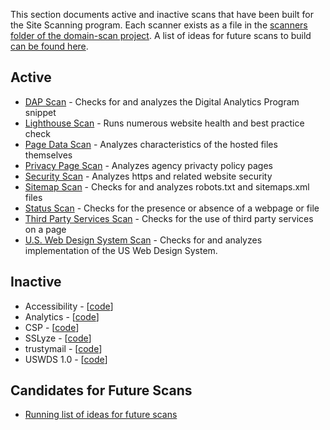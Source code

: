 This section documents active and inactive scans that have been built for the Site Scanning program. Each scanner exists as a file in the [scanners folder of the domain-scan project](https://github.com/18F/domain-scan/tree/master/scanners).    A list of ideas for future scans to build [can be found here](https://github.com/18F/site-scanning-documentation/blob/master/scans/candidate-scans.md).  

## Active

* [DAP Scan](https://github.com/18F/site-scanning-documentation/blob/master/scans/DAP.md) - Checks for and analyzes the Digital Analytics Program snippet
* [Lighthouse Scan](https://github.com/18F/site-scanning-documentation/blob/master/scans/lighthouse.md) - Runs numerous website health and best practice check 
* [Page Data Scan](https://github.com/18F/site-scanning-documentation/blob/master/scans/pagedata.md) - Analyzes characteristics of the hosted files themselves
* [Privacy Page Scan](https://github.com/18F/site-scanning-documentation/blob/master/scans/privacy.md) - Analyzes agency privacty policy pages
* [Security Scan](https://github.com/18F/site-scanning-documentation/blob/master/scans/security.md) - Analyzes https and related website security 
* [Sitemap Scan](https://github.com/18F/site-scanning-documentation/blob/master/scans/sitemap.md) - Checks for and analyzes robots.txt and sitemaps.xml files
* [Status Scan](https://github.com/18F/site-scanning-documentation/blob/master/scans/status.md) - Checks for the presence or absence of a webpage or file
* [Third Party Services Scan](https://github.com/18F/site-scanning-documentation/blob/master/scans/third-party.md) - Checks for the use of third party services on a page
* [U.S. Web Design System Scan](https://github.com/18F/site-scanning-documentation/blob/master/scans/uswds.md) - Checks for and analyzes implementation of the US Web Design System. 


## Inactive 

* Accessibility - [[code](https://github.com/18F/domain-scan/blob/lighthouse-scan-initial/scanners/a11y.py)]
* Analytics - [[code](https://github.com/18F/domain-scan/blob/lighthouse-scan-initial/scanners/analytics.py)]
* CSP - [[code](https://github.com/18F/domain-scan/blob/lighthouse-scan-initial/scanners/csp.py)]
* SSLyze - [[code](https://github.com/18F/domain-scan/blob/lighthouse-scan-initial/scanners/sslyze.py)]
* trustymail - [[code](https://github.com/18F/domain-scan/blob/lighthouse-scan-initial/scanners/trustymail.py)]
* USWDS 1.0  - [[code](https://github.com/18F/domain-scan/blob/lighthouse-scan-initial/scanners/uswds.py)]


## Candidates for Future Scans 

* [Running list of ideas for future scans](https://github.com/18F/site-scanning-documentation/blob/master/scans/candidate-scans.md)
